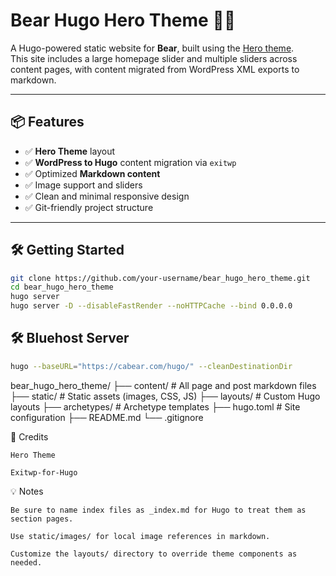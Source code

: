 # Bear Hugo Hero Theme 🐻🚀

A Hugo-powered static website for **Bear**, built using the [Hero theme](https://themes.gohugo.io/themes/hugo-hero-theme/).  
This site includes a large homepage slider and multiple sliders across content pages, with content migrated from WordPress XML exports to markdown.

---

## 📦 Features

- ✅ **Hero Theme** layout
- ✅ **WordPress to Hugo** content migration via `exitwp`
- ✅ Optimized **Markdown content**
- ✅ Image support and sliders
- ✅ Clean and minimal responsive design
- ✅ Git-friendly project structure

---

## 🛠️ Getting Started

```bash
git clone https://github.com/your-username/bear_hugo_hero_theme.git
cd bear_hugo_hero_theme
hugo server
hugo server -D --disableFastRender --noHTTPCache --bind 0.0.0.0
```

## 🛠️ Bluehost Server

```bash
hugo --baseURL="https://cabear.com/hugo/" --cleanDestinationDir
```


bear_hugo_hero_theme/
├── content/             # All page and post markdown files
├── static/              # Static assets (images, CSS, JS)
├── layouts/             # Custom Hugo layouts
├── archetypes/          # Archetype templates
├── hugo.toml            # Site configuration
├── README.md
└── .gitignore


📸 Credits

    Hero Theme

    Exitwp-for-Hugo


💡 Notes

    Be sure to name index files as _index.md for Hugo to treat them as section pages.

    Use static/images/ for local image references in markdown.

    Customize the layouts/ directory to override theme components as needed.

